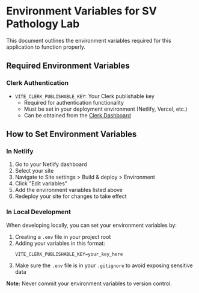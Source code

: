 
# Environment Variables for SV Pathology Lab

This document outlines the environment variables required for this application to function properly.

## Required Environment Variables

### Clerk Authentication

- `VITE_CLERK_PUBLISHABLE_KEY`: Your Clerk publishable key
  - Required for authentication functionality
  - Must be set in your deployment environment (Netlify, Vercel, etc.)
  - Can be obtained from the [Clerk Dashboard](https://dashboard.clerk.com)

## How to Set Environment Variables

### In Netlify

1. Go to your Netlify dashboard
2. Select your site
3. Navigate to Site settings > Build & deploy > Environment
4. Click "Edit variables"
5. Add the environment variables listed above
6. Redeploy your site for changes to take effect

### In Local Development

When developing locally, you can set your environment variables by:

1. Creating a `.env` file in your project root
2. Adding your variables in this format:
   ```
   VITE_CLERK_PUBLISHABLE_KEY=your_key_here
   ```
3. Make sure the `.env` file is in your `.gitignore` to avoid exposing sensitive data

**Note:** Never commit your environment variables to version control.
